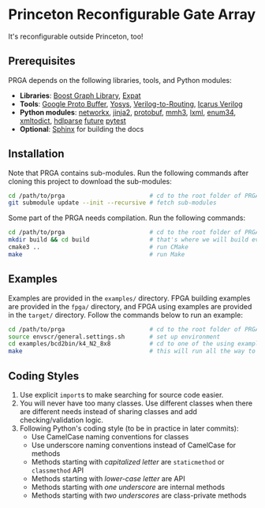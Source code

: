 # **P**rinceton **R**econfigurable **G**ate **A**rray

It's reconfigurable outside Princeton, too!

## Prerequisites

PRGA depends on the following libraries, tools, and Python modules:

- **Libraries**: [Boost Graph
  Library](https://www.boost.org/doc/libs/1_69_0/libs/graph/doc/index.html), 
  [Expat](https://libexpat.github.io/)
- **Tools**: [Google Proto Buffer](https://developers.google.com/protocol-buffers/),
  [Yosys](http://www.clifford.at/yosys/),
  [Verilog-to-Routing](https://verilogtorouting.org/),
  [Icarus Verilog](http://iverilog.icarus.com/)
- **Python modules**: [networkx](https://networkx.github.io/),
  [jinja2](http://jinja.pocoo.org/docs/2.10/),
  [protobuf](https://pypi.org/project/protobuf/),
  [mmh3](https://pypi.org/project/mmh3/),
  [lxml](https://lxml.de/),
  [enum34](https://pypi.org/project/enum34/),
  [xmltodict](https://github.com/martinblech/xmltodict),
  [hdlparse](https://kevinpt.github.io/hdlparse/)
  [future](https://pypi.org/project/future/)
  [pytest](https://pytest.org)
- **Optional**: [Sphinx](http://www.sphinx-doc.org/en/master/examples.html) for building the
  docs

## Installation

Note that PRGA contains sub-modules. Run the following commands after cloning
this project to download the sub-modules:

```bash
cd /path/to/prga                        # cd to the root folder of PRGA
git submodule update --init --recursive # fetch sub-modules
```

Some part of the PRGA needs compilation. Run the following commands:

```bash
cd /path/to/prga                        # cd to the root folder of PRGA
mkdir build && cd build                 # that's where we will build everything
cmake3 ..                               # run CMake
make                                    # run Make
```

## Examples

Examples are provided in the `examples/` directory. FPGA building examples are
provided in the `fpga/` directory, and FPGA using examples are provided in the
`target/` directory. Follow the commands below to run an example:

```bash
cd /path/to/prga                        # cd to the root folder of PRGA
source envscr/general.settings.sh       # set up environment
cd examples/bcd2bin/k4_N2_8x8           # cd to one of the using example directories
make                                    # this will run all the way to post-implementation simulation
```

## Coding Styles
1. Use explicit `import`s to make searching for source code easier.
2. You will never have too many classes. Use different classes when there are
   different needs instead of sharing classes and add checking/validation logic.
3. Following Python's coding style (to be in practice in later commits):
    - Use CamelCase naming conventions for classes
    - Use underscore naming conventions instead of CamelCase for methods
    - Methods starting with *capitalized letter* are `staticmethod` or `classmethod` API
    - Methods starting with *lower-case letter* are API
    - Methods starting with *one underscore* are internal methods
    - Methods starting with *two underscores* are class-private methods
